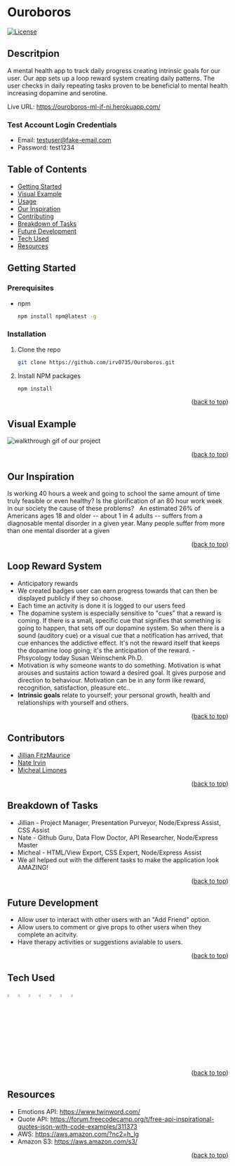 # Ouroboros

<div id="top"></div>

[![License](https://img.shields.io/badge/License-MIT-yellow.svg)](https://opensource.org/licenses/MIT)

## Descritpion

A mental health app to track daily progress creating intrinsic goals for our user. Our app sets up a loop reward system creating daily patterns. The user checks in daily repeating tasks proven to be beneficial to mental health increasing dopamine and serotine. ​

Live URL: https://ouroboros-ml-jf-ni.herokuapp.com/

### Test Account Login Credentials

- Email: testuser@fake-email.com
- Password: test1234

## Table of Contents

- [Getting Started](#getting-started)
- [Visual Example](#visual-example)
- [Usage](#usage)
- [Our Inspiration](#inspiration)
- [Contributing](#contributing)
- [Breakdown of Tasks](#breakdown)
- [Future Development](#future-development)
- [Tech Used](#tech-used)
- [Resources](#resources)

## Getting Started

### Prerequisites

- npm
  ```sh
  npm install npm@latest -g
  ```

### Installation

1. Clone the repo
   ```sh
   git clone https://github.com/irv0735/Ouroboros.git
   ```
2. Install NPM packages
   ```sh
   npm install
   ```
   <p align="right">(<a href="#top">back to top</a>)</p>

## Visual Example

![walkthrough gif of our project](./assets/walkthrough.gif)

<p align="right">(<a href="#top">back to top</a>)</p>

## Our Inspiration

Is working 40 hours a week and going to school the same amount of time truly feasible or even healthy? Is the glorification of an 80 hour work week in our society the cause of these problems? ​
​
An estimated 26% of Americans ages 18 and older -- about 1 in 4 adults -- suffers from a diagnosable mental disorder in a given year. Many people suffer from more than one mental disorder at a given

<p align="right">(<a href="#top">back to top</a>)</p>

## Loop Reward System

- Anticipatory rewards​
- We created badges user can earn progress towards that can then be displayed publicly if they so choose.​
- Each time an activity is done it is logged to our users feed​
- The dopamine system is especially sensitive to "cues" that a reward is coming. If there is a small, specific cue that signifies that something is going to happen, that sets off our dopamine system. So when there is a sound (auditory cue) or a visual cue that a notification has arrived, that cue enhances the addictive effect. It's not the reward itself that keeps the dopamine loop going; it's the anticipation of the reward. -Phsycology today Susan Weinschenk Ph.D.​
- Motivation is why someone wants to do something. Motivation is what arouses and sustains action toward a desired goal. It gives purpose and direction to behaviour. Motivation can be in any form like reward, recognition, satisfaction, pleasure etc..​
- <strong>Intrinsic goals</strong> relate to yourself; your personal growth, health and relationships with yourself and others.

<p align="right">(<a href="#top">back to top</a>)</p>

## Contributors

- [Jillian FitzMaurice](https://github.com/ShyFidelity)
- [Nate Irvin](https://github.com/irv0735)
- [Micheal Limones](https://github.com/ZestyLimones)

<p align="right">(<a href="#top">back to top</a>)</p>

## Breakdown of Tasks

- Jillian - Project Manager, Presentation Purveyor, Node/Express Assist, CSS Assist
- Nate - Github Guru, Data Flow Doctor, API Researcher, Node/Express Master
- Micheal - HTML/View Export, CSS Expert, Node/Express Assist
- We all helped out with the different tasks to make the application look AMAZING!

<p align="right">(<a href="#top">back to top</a>)</p>

## Future Development

- Allow user to interact with other users with an "Add Friend" option.
- Allow users to comment or give props to other users when they complete an acitvity.
- Have therapy activities or suggestions avialable to users.

<p align="right">(<a href="#top">back to top</a>)</p>

## Tech Used

<div style='margin: 1em 0;'>
<img src="https://cdn.jsdelivr.net/gh/devicons/devicon/icons/javascript/javascript-original.svg" alt="JavaScript" width="4%" />
<img src="https://cdn.jsdelivr.net/gh/devicons/devicon/icons/css3/css3-original.svg" alt="CSS" width="4%" />
<img src="https://cdn.jsdelivr.net/gh/devicons/devicon/icons/handlebars/handlebars-original-wordmark.svg" alt="handlebars" width="4%" "/>
<img src="https://cdn.jsdelivr.net/gh/devicons/devicon/icons/nodejs/nodejs-original.svg" alt="NodeJs" width="4%" />
<img src="https://cdn.jsdelivr.net/gh/devicons/devicon/icons/express/express-original-wordmark.svg" alt="express" width="4%" />
<img src="https://cdn.jsdelivr.net/gh/devicons/devicon/icons/mysql/mysql-original-wordmark.svg" alt="mysql" width="4%" />
<img src="https://images.squarespace-cdn.com/content/v1/52ca3b73e4b04a45ef2c5cb6/1551884861331-C9U2RHJQLOPL9F332X5O/AWS_blog_01.PNG" alt="aws" width="4%" />

</div>

<p align="right">(<a href="#top">back to top</a>)</p>

## Resources

- Emotions API: https://www.twinword.com/
- Quote API: https://forum.freecodecamp.org/t/free-api-inspirational-quotes-json-with-code-examples/311373
- AWS: https://aws.amazon.com/?nc2=h_lg
- Amazon S3: https://aws.amazon.com/s3/

<p align="right">(<a href="#top">back to top</a>)</p>
